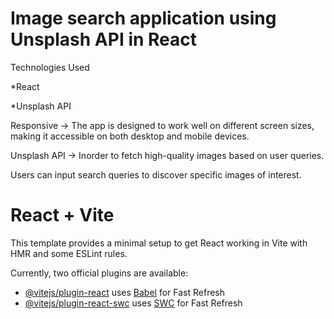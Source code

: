 # Image search application using Unsplash API in React

Technologies Used

*React

*Unsplash API

Responsive -> The app is designed to work well on different screen sizes, making it accessible on both desktop and mobile devices.

Unsplash API -> Inorder to fetch high-quality images based on user queries.

Users can input search queries to discover specific images of interest.


# React + Vite

This template provides a minimal setup to get React working in Vite with HMR and some ESLint rules.

Currently, two official plugins are available:

- [@vitejs/plugin-react](https://github.com/vitejs/vite-plugin-react/blob/main/packages/plugin-react/README.md) uses [Babel](https://babeljs.io/) for Fast Refresh
- [@vitejs/plugin-react-swc](https://github.com/vitejs/vite-plugin-react-swc) uses [SWC](https://swc.rs/) for Fast Refresh
